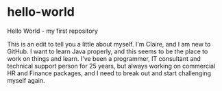 # hello-world
Hello World - my first repository 

This is an edit to tell you a little about myself.  I'm Claire, and I am new to GitHub.  I want to learn Java properly, and this seems to be the place to work on things and learn.  I've been a programmer, IT consultant and technical support person for 25 years, but always working on commercial HR and Finance packages, and I need to break out and start challenging myself again.
